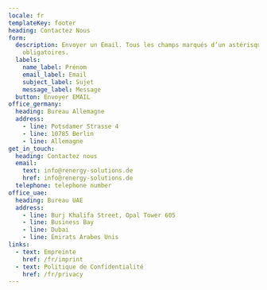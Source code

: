 ```yaml
---
locale: fr
templateKey: footer
heading: Contactez Nous
form:
  description: Envoyer un Email. Tous les champs marqués d’un astérisque (*) sont
    obligatoires.
  labels:
    name_label: Prénom
    email_label: Email
    subject_label: Sujet
    message_label: Message
  button: Envoyer EMAIL
office_germany:
  heading: Bureau Allemagne
  address:
    - line: Potsdamer Strasse 4
    - line: 10785 Berlin
    - line: Allemagne
get_in_touch:
  heading: Contactez nous
  email:
    text: info@renergy-solutions.de
    href: info@renergy-solutions.de
  telephone: telephone number
office_uae:
  heading: Bureau UAE
  address:
    - line: Burj Khalifa Street, Opal Tower 605
    - line: Business Bay
    - line: Dubai
    - line: Émirats Arabes Unis
links:
  - text: Empreinte
    href: /fr/imprint
  - text: Politique de Confidentialité
    href: /fr/privacy
---
```

